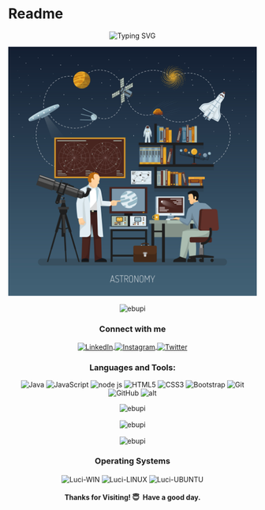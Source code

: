 # Readme

<p align="center">
<img src="https://readme-typing-svg.herokuapp.com?font=Cambo&size=24&pause=1000&color=F7902E&center=true&vCenter=true&random=false&width=435&lines=Hi 👋, I'm Ebubekir;Welcome+to+my+Github+page; I+am+a+student+of+astronomy🌠" alt="Typing SVG" />
</p>

![](vector-astronomy-design-concept.jpg)


<p align="center"> <img src="https://komarev.com/ghpvc/?username=ebupi&label=Profile%20views&color=0e75b6&style=flat" alt="ebupi" /> </p>


<h3 align="center">Connect with me</h3>

<div align="center">
        <a href="https://www.linkedin.com/in/" target="_blank">
            <img align="center" src="https://img.shields.io/badge/LinkedIn-%230077B5.svg?&style=flat-square&logo=linkedin&logoColor=white" alt="LinkedIn">
        </a>
        <a href="https://www.instagram.com/" target="_blank">
            <img align="center" src="https://img.shields.io/badge/Instagram-%23E4405F.svg?&style=flat-square&logo=instagram&logoColor=white" alt="Instagram">
        </a>
        <a href="https://www.twitter.com/" target="_blank"  rel="noopener">
            <img align="center" src="https://img.shields.io/badge/Twitter-%231877F2.svg?style=flat-square&logo=twitter&logoColor=white" alt="Twitter">
        </a>
    </div>


<h3 align="center">Languages and Tools:</h3>


<p align="center">
<img src="https://img.shields.io/badge/Java-ED8B00?style=for-the-badge&logo=java&logoColor=white" alt="Java"/> 
<img src="https://img.shields.io/badge/JavaScript-F7DF1E?style=for-the-badge&logo=JavaScript&logoColor=white" alt="JavaScript"/>
<img src="https://img.shields.io/badge/Node.js-339933?style=for-the-badge&logo=nodedotjs&logoColor=white" alt="node js"/>
<img src="https://img.shields.io/badge/HTML5-E34F26?style=for-the-badge&logo=HTML5&logoColor=white" alt="HTML5"/>
<img src="https://img.shields.io/badge/CSS3-1572B6?style=for-the-badge&logo=CSS3&logoColor=white" alt="CSS3"/> 
<img src="https://img.shields.io/badge/Bootstrap-7952B3?style=for-the-badge&logo=Bootstrap&logoColor=white" alt="Bootstrap"/>
<img src="https://img.shields.io/badge/GIT-E44C30?style=for-the-badge&logo=git&logoColor=white" alt="Git"/>
<img src="https://img.shields.io/badge/GitHub-100000?style=for-the-badge&logo=github&logoColor=white" alt="GitHub"/>
<img src="https://img.shields.io/badge/GitLab-330F63?style=for-the-badge&logo=gitlab&logoColor=white " alt="alt"/>
</p>

<p align="center"><img src="https://github-readme-stats.vercel.app/api/top-langs?username=ebupi&show_icons=true&locale=en&layout=compact" alt="ebupi" /></p>


<p align="center"><img align="center" src="https://github-readme-stats.vercel.app/api?username=ebupi&show_icons=true&locale=en" alt="ebupi" /></p>

<p align="center"><img align="center" src="https://github-readme-streak-stats.herokuapp.com/?user=ebupi&" alt="ebupi" /></p>

<div style="display: inline_block" align="center">
      <h3>Operating Systems</h3>
      <img align="center" alt="Luci-WIN" height="50" width="50" src="https://cdn.jsdelivr.net/gh/devicons/devicon/icons/windows8/windows8-original.svg" />
      <img align="center" alt="Luci-LINUX" height="50" width="50" src="https://cdn.jsdelivr.net/gh/devicons/devicon/icons/linux/linux-original.svg" />
      <img align="center" alt="Luci-UBUNTU" height="50" width="50" src="https://cdn.jsdelivr.net/gh/devicons/devicon/icons/ubuntu/ubuntu-plain-wordmark.svg" />
</div> 

<h4 align="center">Thanks for Visiting! 😇  Have a good day.</h4>
